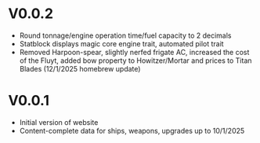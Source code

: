 # V0.0.2
- Round tonnage/engine operation time/fuel capacity to 2 decimals
- Statblock displays magic core engine trait, automated pilot trait
- Removed Harpoon-spear, slightly nerfed frigate AC, increased the cost of the Fluyt, added bow property to Howitzer/Mortar and prices to Titan Blades (12/1/2025 homebrew update)

# V0.0.1
- Initial version of website
- Content-complete data for ships, weapons, upgrades up to 10/1/2025